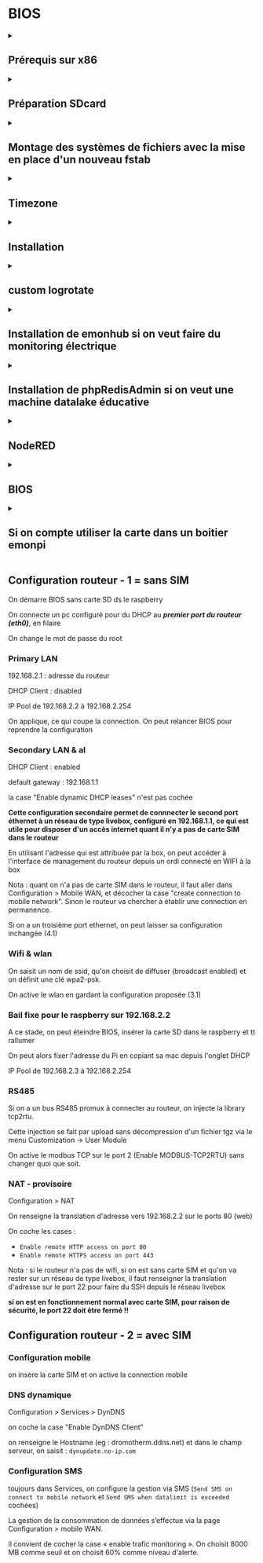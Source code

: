 # BIOS

<details id=1>
<summary><h2>Prérequis sur x86</h2></summary>

__étape non nécessaire sur plateforme ARM de type raspberry__

```
sudo echo $USER' ALL=(ALL) NOPASSWD: ALL' | sudo tee /etc/sudoers.d/$USER && sudo chmod 0440 /etc/sudoers.d/$USER
```
si on n'applique pas cette modification sur X86, sync ne fonctionnera pas
</details>


<details id=2>
<summary><h2>Préparation SDcard</h2></summary>

Télécharger la dernière raspios (ne plus utiliser les versions 32 bits) :

https://www.raspberrypi.org/software/operating-systems/#raspberry-pi-os-64-bit

Prendre la lite version sans desktop

Les images les plus récentes sont compressées au format xz qui a un bien meilleur taux de compression que zip. Il faut installer les utilitaires.
```
sudo apt install xz-utils

xz -d -v 2022-04-04-raspios-bullseye-armhf-lite.img.xz
2022-04-04-raspios-bullseye-armhf-lite.img.xz (1/1)
  100 %     296,6 MiB / 1 924,0 MiB = 0,154    53 MiB/s       0:36
```

Graver sur SD avec [balena etcher download page](https://www.balena.io/etcher/)

Avec les nouvelles images raspiOS, dès qu'on boote le PI, il faut avoir un écran et un clavier pour créer un utilisateur, prendre `pi` et `raspberry` puisque les choses sont changées en suivant. 

Si on veut utiliser une distribution ubuntu : https://cdimage.ubuntu.com/releases/

### Activer le SSH

Uniquement si on utilise raspiOS, pas nécessaire sous Ubuntu :
```
cd /media/alexandrecuer/boot
touch ssh
```

### Repartionner - solution 1 : gparted

C'est la solution la plus ergonomique pour organiser l'espace disque comme on le souhaite.
```
sudo gparted &
```
On redimensionne l'image qui contient le système et on utilise tout l'espace disque restant pour créer une nouvelle partition appelée datas en utilisant un système de fichier ext2

On boote le Pi

Pour vérifier que le partionnement s'est bien réalisé : `sudo parted -l`

### Repartionner - solution 2 : utiliser init_resize.sh

```
cd /media/alexandrecuer/boot
cp cmdline.txt cmdline2.txt
sed -i "s~init=\/usr\/lib\/raspi-config\/init_resize.sh~~" cmdline.txt
```
On boote le Pi :
```
wget https://raw.githubusercontent.com/openenergymonitor/EmonScripts/master/install/init_resize.sh
chmod +x init_resize.sh
sudo mv init_resize.sh /usr/lib/raspi-config/init_resize.sh
sudo mv /boot/cmdline2.txt /boot/cmdline.txt
sudo reboot
```
init_resize.sh uptodate par rapport à l'officiel - cf https://github.com/RPi-Distro/raspi-config/blob/master/usr/lib/raspi-config/init_resize.sh
```
https://raw.githubusercontent.com/alexandrecuer/EmonScripts/init_resize/install/init_resize.sh
```
On redimensionne la carte SD :
```
sudo resize2fs /dev/mmcblk0p2
sudo mkfs.ext2 -b 1024 /dev/mmcblk0p3
```
</details>

<details id=3>
<summary><h2>Montage des systèmes de fichiers avec la mise en place d'un nouveau fstab</h2></summary>

```
sudo mkdir /var/opt/emoncms
sudo chown www-data /var/opt/emoncms
wget https://raw.githubusercontent.com/openenergymonitor/EmonScripts/master/defaults/etc/fstab
sudo cp fstab /etc/fstab
sudo reboot
```
</details>

<details id=4>
<summary><h2>Timezone</h2></summary>

Si on est sous raspios : `sudo raspi-config`

Si on est sous Ubuntu, on commence par regarder la timezone :
```
timedatectl list-timezones | grep -i paris
Europe/Paris
ls -al /etc/localtime 
lrwxrwxrwx 1 root root 27 Apr 19 10:06 /etc/localtime -> /usr/share/zoneinfo/Etc/UTC
```
On met en place la nouvelle timezone :
```
sudo unlink /etc/localtime
sudo ln -s /usr/share/zoneinfo/Europe/Paris /etc/localtime
```
Pour vérifier que la nouvelle timezone est bien prise en compte :
```
timedatectl
```
</details>

<details id=5>
<summary><h2>Installation</h2></summary>
  
```
cd /opt
sudo mkdir openenergymonitor
sudo chown $(id -u -n):$(id -u -n) openenergymonitor
cd openenergymonitor
wget https://raw.githubusercontent.com/dromotherm/sandbox/master/makefile
```  
On met à jour la distribution
```
make osupdate
```
Si on veut utiliser log2ram (https://github.com/azlux/log2ram), il vaut mieux l'installer avant d'installer apache

```
make log2ram
```
On passe SIZE à 128Mo  `sudo nano /etc/log2ram.conf`

On reboote pour activer log2ram

Pour que l'installation du module backup ne pose pas de questions, on clone le repo EmonScripts
```
cd /opt/openenergymonitor
git clone https://github.com/openenergymonitor/EmonScripts
cp EmonScripts/install/emonsd.config.ini EmonScripts/install/config.ini
```

On installe les dépendances :
```
make apache
make mysql
make php
make redis
make mosquitto
```
on change le nom de machine et le mot de passe du sudoer :
```
make customize
```
On reboote le PI

On installe le moteur :
```
make emoncms
make sudoers
make apacheconf
make feedwriter
make service-runner
make emoncms_mqtt
```
On installe les modules :
```
make module name=graph
make module name=dashboard
make symodule name=sync
make symodule name=postprocess
make symodule name=backup
```
</details>

<details id=8>
<summary><h2>custom logrotate</h2></summary>

```
make custom_logrotate
```
</details>

<details id=6>
<summary><h2>Installation de emonhub si on veut faire du monitoring électrique</h2></summary>
  
```
cd /opt/openenergymonitor/EmonScripts/install
./emonhub.sh
cd /opt/openenergymonitor
make module name=config
```
</details>

<details id=7>
<summary><h2>Installation de phpRedisAdmin si on veut une machine datalake éducative</h2></summary>

```
cd /opt/openenergymonitor
make phpRedisAdmin
```
dans ce cas, il convient de sécuriser un minimum :
```
nano phpRedisAdmin/includes/config.sample.inc.php
```
on décommente la section login et on choisit un mot de passe pour admin

</details>

<details id=9>
<summary><h2>NodeRED</h2></summary>

```
bash <(curl -sL https://raw.githubusercontent.com/node-red/linux-installers/master/deb/update-nodejs-and-nodered)
sudo systemctl enable nodered.service
```

</details>

<details id=10>
<summary><h2>BIOS</h2></summary>

On passe sur la branche BIOS d'emoncms :
```
cd /var/www/emoncms
git remote set-url origin https://github.com/alexandrecuer/emoncms.git
git pull
git checkout bios_master
```
### Installation des dépendances
```
cd /opt/openenergymonitor
git clone http://github.com/alexjunk/BIOS2
cd BIOS2
./requires.sh
```
### Tensorflow
Si on est sur plateforme arm (raspberry), il faut installer tensorflow manuellement. `./required.sh` ne prend en charge l'installation de tensorflow que sur x86.

```
cd /var/opt/emoncms
sudo mkdir test
sudo chown $(id -u -n):$(id -u -n) test
cd test
```

v2.1.0 pour buster 32 bits
```
export RELEASE=v2.1.0
export TF=tensorflow-2.1.0-cp37-none-linux_armv7l.whl
```
v2.4.0rc2 pour buster 32 bits
```
export RELEASE=v2.4.0rc2
export TF=tensorflow-2.4.0rc2-cp37-none-linux_armv7l.whl
```
v2.9.0 pour bullseye 64 bits :
```
export RELEASE=v2.9.0
export TF=tensorflow-2.9.0-cp39-none-linux_aarch64.whl
```
on télécharge la wheel et on l'installe avec pip
```
wget https://github.com/dromotherm/sandbox/releases/download/$RELEASE/$TF
TMPDIR=/var/opt/emoncms/test python3 -m pip install --upgrade --no-cache-dir --upgrade $TF
```

un repo avec plus de wheels, dont des versions lite plus légères : https://github.com/PINTO0309/Tensorflow-bin

https://qengineering.eu/

pas besoin de TMPDIR avec les versions lite.....

[Tester que tensorflow fonctionne correctement](../tensorflow/installOnRPI.md)

si problème de fonctionnement, on peut avoir à installer une version bien précise de numpy :
```
pip3 install --force-reinstall numpy==1.23
```

### [Ce qu'il se passe si on n'installe pas les dépendances](break.md)

### Installation du module pour emoncms

permet de visualiser les log des services liés à BIOS et de modifier les fichiers conf
```
cd /var/www/emoncms/Modules
git clone https://github.com/alexjunk/OBMmonitor
```
</details>

<details id=11>
<summary><h2>Si on compte utiliser la carte dans un boitier emonpi</h2></summary>

```
nano /opt/openenergymonitor/BIOS2/hardware/ihm.py
```
on modifie l'adresse du lcd et le pin du bouton de commande :

```
i2c_address = 0x27
gpiobutton = 23
```
Dans le run(), on remplace la ligne  :
```
push_btn = Button(gpiobutton, hold_time=5)
```
par :
```
push_btn = Button(gpiobutton, pull_up=False, hold_time=5)
```

</details>

## Configuration routeur - 1 = sans SIM

On démarre BIOS sans carte SD ds le raspberry

On connecte un pc configuré pour du DHCP au ***premier port du routeur (eth0)***, en filaire

On change le mot de passe du root

### Primary LAN

192.168.2.1 : adresse du routeur

DHCP Client : disabled

IP Pool de 192.168.2.2 à 192.168.2.254

On applique, ce qui coupe la connection. On peut relancer BIOS pour reprendre la configuration 

### Secondary LAN & al

DHCP Client : enabled

default gateway : 192.168.1.1

la case "Enable dynamic DHCP leases" n'est pas cochée

**Cette configuration secondaire permet de connnecter le second port éthernet à un réseau de type livebox, configuré en 192.168.1.1, ce qui est utile pour disposer d'un accès internet quant il n'y a pas de carte SIM dans le routeur** 

En utilisant l'adresse qui est attribuée par la box, on peut accéder à l'interface de management du routeur depuis un ordi connecté en WIFI à la box

Nota : quant on n'a pas de carte SIM dans le routeur, il faut aller dans Configuration > Mobile WAN, et décocher la case "create connection to mobile network". Sinon le routeur va chercher à établir une connection en permanence.

Si on a un troisième port ethernet, on peut laisser sa configuration inchangée (4.1)

### Wifi & wlan

On saisit un nom de ssid, qu'on choisit de diffuser (broadcast enabled) et on définit une clé wpa2-psk.

On active le wlan en gardant la configuration proposée (3.1)

### Bail fixe pour le raspberry sur 192.168.2.2

A ce stade, on peut éteindre BIOS, insérer la carte SD dans le raspberry et tt rallumer

On peut alors fixer l'adresse du Pi en copiant sa mac depuis l'onglet DHCP

IP Pool de 192.168.2.3 à 192.168.2.254

### RS485

Si on a un bus RS485 promux à connecter au routeur, on injecte la library tcp2rtu.

Cette injection se fait par upload sans décompression d'un fichier tgz via le menu Customization -> User Module

On active le modbus TCP sur le port 2 (Enable MODBUS-TCP2RTU) sans changer quoi que soit.

### NAT - provisoire

Configuration > NAT

On renseigne la translation d'adresse vers 192.168.2.2 sur le ports 80 (web)

On coche les cases : 

- `Enable remote HTTP access on port 80` 
- `Enable remote HTTPS access on port 443`

Nota : si le routeur n'a pas de wifi, si on est sans carte SIM et qu'on va rester sur un réseau de type livebox, il faut renseigner la translation d'adresse sur le port 22 pour faire du SSH depuis le réseau livebox

**si on est en fonctionnement normal avec carte SIM, pour raison de sécurité, le port 22 doit être fermé !!**

## Configuration routeur - 2 = avec SIM

### Configuration mobile

on insère la carte SIM et on active la connection mobile

### DNS dynamique

Configuration > Services > DynDNS

on coche la case "Enable DynDNS Client"

on renseigne le Hostname (eg : dromotherm.ddns.net) et dans le champ serveur, on saisit : `dynupdate.no-ip.com`

### Configuration SMS

toujours dans Services, on configure la gestion via SMS (`Send SMS on connect to mobile network` et `Send SMS when datalimit is exceeded` cochées)

La gestion de la consommation de données s’effectue via la page Configuration > mobile WAN.

Il convient de cocher la case « enable trafic monitoring ». On choisit 8000 MB comme seuil et on choisit 60% comme niveau d'alerte.
